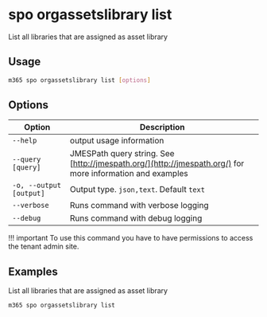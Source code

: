 # spo orgassetslibrary list

List all libraries that are assigned as asset library

## Usage

```sh
m365 spo orgassetslibrary list [options]
```

## Options

Option|Description
------|-----------
`--help`|output usage information
`--query [query]`|JMESPath query string. See [http://jmespath.org/](http://jmespath.org/) for more information and examples
`-o, --output [output]`|Output type. `json,text`. Default `text`
`--verbose`|Runs command with verbose logging
`--debug`|Runs command with debug logging

!!! important
    To use this command you have to have permissions to access the tenant admin site.

## Examples

List all libraries that are assigned as asset library

```sh
m365 spo orgassetslibrary list
```
